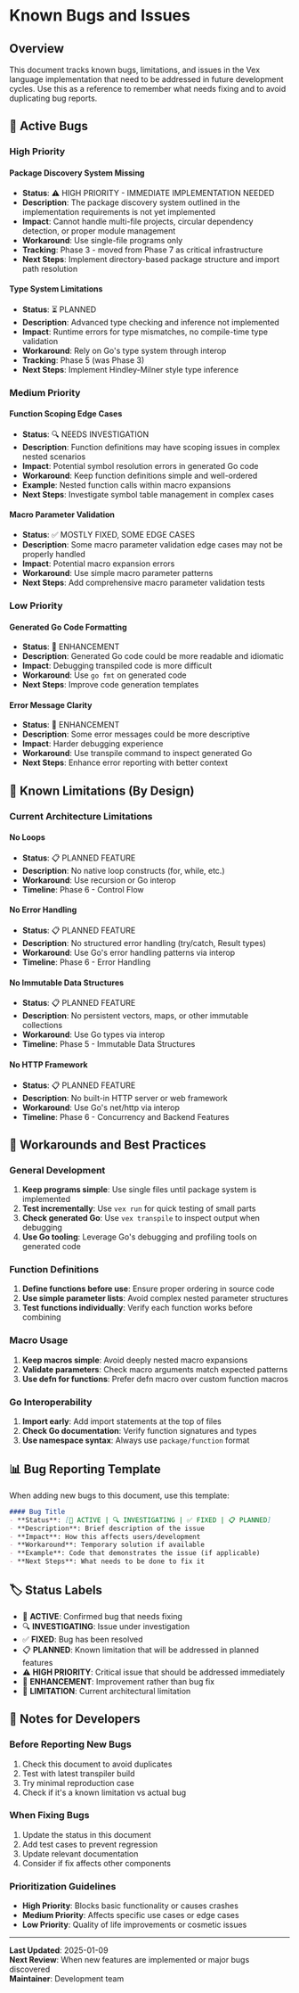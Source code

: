 # Known Bugs and Issues

## Overview

This document tracks known bugs, limitations, and issues in the Vex language implementation that need to be addressed in future development cycles. Use this as a reference to remember what needs fixing and to avoid duplicating bug reports.

## 🐛 Active Bugs

### High Priority

#### Package Discovery System Missing
- **Status**: ⚠️ HIGH PRIORITY - IMMEDIATE IMPLEMENTATION NEEDED
- **Description**: The package discovery system outlined in the implementation requirements is not yet implemented
- **Impact**: Cannot handle multi-file projects, circular dependency detection, or proper module management
- **Workaround**: Use single-file programs only
- **Tracking**: Phase 3 - moved from Phase 7 as critical infrastructure
- **Next Steps**: Implement directory-based package structure and import path resolution

#### Type System Limitations
- **Status**: ⏳ PLANNED
- **Description**: Advanced type checking and inference not implemented
- **Impact**: Runtime errors for type mismatches, no compile-time type validation
- **Workaround**: Rely on Go's type system through interop
- **Tracking**: Phase 5 (was Phase 3)
- **Next Steps**: Implement Hindley-Milner style type inference

### Medium Priority

#### Function Scoping Edge Cases
- **Status**: 🔍 NEEDS INVESTIGATION
- **Description**: Function definitions may have scoping issues in complex nested scenarios
- **Impact**: Potential symbol resolution errors in generated Go code
- **Workaround**: Keep function definitions simple and well-ordered
- **Example**: Nested function calls within macro expansions
- **Next Steps**: Investigate symbol table management in complex cases

#### Macro Parameter Validation
- **Status**: ✅ MOSTLY FIXED, SOME EDGE CASES
- **Description**: Some macro parameter validation edge cases may not be properly handled
- **Impact**: Potential macro expansion errors
- **Workaround**: Use simple macro parameter patterns
- **Next Steps**: Add comprehensive macro parameter validation tests

### Low Priority

#### Generated Go Code Formatting
- **Status**: 🎨 ENHANCEMENT
- **Description**: Generated Go code could be more readable and idiomatic
- **Impact**: Debugging transpiled code is more difficult
- **Workaround**: Use `go fmt` on generated code
- **Next Steps**: Improve code generation templates

#### Error Message Clarity
- **Status**: 🎨 ENHANCEMENT
- **Description**: Some error messages could be more descriptive
- **Impact**: Harder debugging experience
- **Workaround**: Use transpile command to inspect generated Go
- **Next Steps**: Enhance error reporting with better context

## 🚧 Known Limitations (By Design)

### Current Architecture Limitations

#### No Loops
- **Status**: 📋 PLANNED FEATURE
- **Description**: No native loop constructs (for, while, etc.)
- **Workaround**: Use recursion or Go interop
- **Timeline**: Phase 6 - Control Flow

#### No Error Handling
- **Status**: 📋 PLANNED FEATURE  
- **Description**: No structured error handling (try/catch, Result types)
- **Workaround**: Use Go's error handling patterns via interop
- **Timeline**: Phase 6 - Error Handling

#### No Immutable Data Structures
- **Status**: 📋 PLANNED FEATURE
- **Description**: No persistent vectors, maps, or other immutable collections
- **Workaround**: Use Go types via interop
- **Timeline**: Phase 5 - Immutable Data Structures

#### No HTTP Framework
- **Status**: 📋 PLANNED FEATURE
- **Description**: No built-in HTTP server or web framework
- **Workaround**: Use Go's net/http via interop
- **Timeline**: Phase 6 - Concurrency and Backend Features

## 🔧 Workarounds and Best Practices

### General Development
1. **Keep programs simple**: Use single files until package system is implemented
2. **Test incrementally**: Use `vex run` for quick testing of small parts
3. **Check generated Go**: Use `vex transpile` to inspect output when debugging
4. **Use Go tooling**: Leverage Go's debugging and profiling tools on generated code

### Function Definitions
1. **Define functions before use**: Ensure proper ordering in source code
2. **Use simple parameter lists**: Avoid complex nested parameter structures
3. **Test functions individually**: Verify each function works before combining

### Macro Usage
1. **Keep macros simple**: Avoid deeply nested macro expansions
2. **Validate parameters**: Check macro arguments match expected patterns
3. **Use defn for functions**: Prefer defn macro over custom function macros

### Go Interoperability
1. **Import early**: Add import statements at the top of files
2. **Check Go documentation**: Verify function signatures and types
3. **Use namespace syntax**: Always use `package/function` format

## 📊 Bug Reporting Template

When adding new bugs to this document, use this template:

```markdown
#### Bug Title
- **Status**: [🐛 ACTIVE | 🔍 INVESTIGATING | ✅ FIXED | 📋 PLANNED]
- **Description**: Brief description of the issue
- **Impact**: How this affects users/development
- **Workaround**: Temporary solution if available
- **Example**: Code that demonstrates the issue (if applicable)
- **Next Steps**: What needs to be done to fix it
```

## 🏷️ Status Labels

- 🐛 **ACTIVE**: Confirmed bug that needs fixing
- 🔍 **INVESTIGATING**: Issue under investigation
- ✅ **FIXED**: Bug has been resolved
- 📋 **PLANNED**: Known limitation that will be addressed in planned features
- ⚠️ **HIGH PRIORITY**: Critical issue that should be addressed immediately
- 🎨 **ENHANCEMENT**: Improvement rather than bug fix
- 🚧 **LIMITATION**: Current architectural limitation

## 📝 Notes for Developers

### Before Reporting New Bugs
1. Check this document to avoid duplicates
2. Test with latest transpiler build
3. Try minimal reproduction case
4. Check if it's a known limitation vs actual bug

### When Fixing Bugs
1. Update the status in this document
2. Add test cases to prevent regression
3. Update relevant documentation
4. Consider if fix affects other components

### Prioritization Guidelines
- **High Priority**: Blocks basic functionality or causes crashes
- **Medium Priority**: Affects specific use cases or edge cases
- **Low Priority**: Quality of life improvements or cosmetic issues

---

**Last Updated**: 2025-01-09  
**Next Review**: When new features are implemented or major bugs discovered  
**Maintainer**: Development team